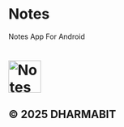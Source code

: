 # Notes
Notes App For Android

# <img width="64" height="64" alt="Notes" src="https://github.com/user-attachments/assets/543b5b66-e0ce-40c2-bfb6-a7d0f8b6e92d" />

## © 2025 DHARMABIT
